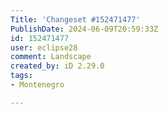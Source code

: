 ```yaml
---
Title: 'Changeset #152471477'
PublishDate: 2024-06-09T20:59:33Z
id: 152471477
user: eclipse28
comment: Landscape
created_by: iD 2.29.0
tags:
- Montenegro

---
```

